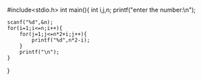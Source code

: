 #include<stdio.h>
int main(){
    int i,j,n;
    printf("enter the number:\n");

    scanf("%d",&n);
    for(i=1;i<=n;i++){
        for(j=1;j<=n*2+i;j++){
            printf("%d",n*2-i);
        }
        printf("\n");
    }
}
